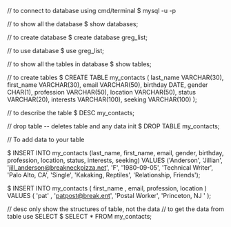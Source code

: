 // to connect to database using cmd/terminal
$ mysql -u <username> -p

// to show all the database
$ show databases;

// to create database
$ create database greg_list;

// to use database
$ use greg_list;

// to show all the tables in database
$ show tables;

// to create tables 
$ CREATE TABLE my_contacts (
		last_name VARCHAR(30),
		first_name VARCHAR(30),
		email VARCHAR(50),
		birthday DATE,
		gender CHAR(1),
		profession VARCHAR(50),
		location VARCHAR(50),
		status VARCHAR(20),
		interests VARCHAR(100),
		seeking VARCHAR(100)
	);

// to describe the table
$ DESC my_contacts;

// drop table -- deletes table and any data init
$ DROP TABLE my_contacts;


// To add data to your table

$ INSERT INTO my_contacts 
		(last_name, first_name, email, gender, birthday,
		profession, location, status, interests, seeking)
		VALUES
		('Anderson', 'Jillian', 'jill_anderson@breakneckpizza.net', 'F', '1980-09-05', 'Technical Writer', 'Palo Alto, CA', 'Single', 'Kakaking, Reptiles', 'Relationship, Friends');



$ INSERT INTO my_contacts (
	first_name , email, profession, location
) VALUES (
	'pat' , 'patpost@break.ent', 'Postal Worker', 'Princeton, NJ '
);


// desc only show the structures of table, not the data
// to get the data from table use SELECT
$ SELECT * FROM my_contacts;






